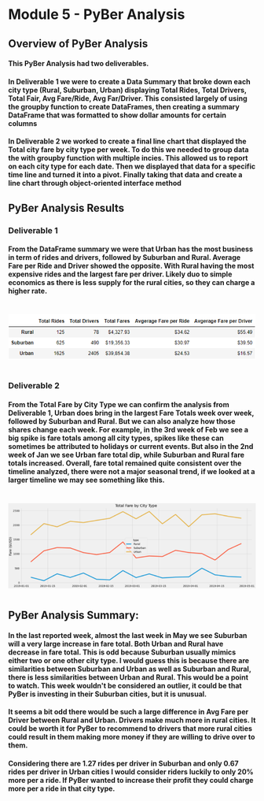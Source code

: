 # Module 5 - PyBer Analysis

## Overview of PyBer Analysis

#### This PyBer Analysis had two deliverables.

#### In Deliverable 1 we were to create a Data Summary that broke down each city type (Rural, Suburban, Urban) displaying Total Rides, Total Drivers, Total Fair, Avg Fare/Ride, Avg Far/Driver. This consisted largely of using the groupby function to create DataFrames, then creating a summary DataFrame that was formatted to show dollar amounts for certain columns

#### In Deliverable 2 we worked to create a final line chart that displayed the Total city fare by city type per week. To do this we needed to group data the with groupby function with multiple incies. This allowed us to report on each city type for each date. Then we displayed that data for a specific time line and turned it into a pivot. Finally taking that data and create a line chart through object-oriented interface method

## PyBer Analysis Results

### Deliverable 1
#### From the DataFrame summary we were that Urban has the most business in term of rides and drivers, followed by Suburban and Rural. Average Fare per Ride and Driver showed the opposite. With Rural having the most expensive rides and the largest fare per driver. Likely duo to simple economics as there is less supply for the rural cities, so they can charge a higher rate. 
#
![stacked_launch_outcomes](https://github.com/charlieburd/PyBer_Analysis/blob/main/analysis/pyber_summary_df.png)
#

### Deliverable 2
#### From the Total Fare by City Type we can confirm the analysis from Deliverable 1, Urban does bring in the largest Fare Totals week over week, followed by Suburban and Rural. But we can also analyze how those shares change each week. For example, in the 3rd week of Feb we see a big spike is fare totals among all city types, spikes like these can sometimes be attributed to holidays or current events. But also in the 2nd week of Jan we see Urban fare total dip, while Suburban and Rural fare totals increased. Overall, fare total remained quite consistent over the timeline analyzed, there were not a major seasonal trend, if we looked at a larger timeline we may see something like this. 
#
![stacked_launch_outcomes](https://github.com/charlieburd/PyBer_Analysis/blob/main/analysis/weekly_fare_df.png)
#


## PyBer Analysis Summary:
#### In the last reported week, almost the last week in May we see Suburban will a very large increase in fare total. Both Urban and Rural have decrease in fare total. This is odd because Suburban usually mimics either two or one other city type. I would guess this is because there are similarities between Suburban and Urban as well as Suburban and Rural, there is less similarities between Urban and Rural. This would be a point to watch. This week wouldn't be considered an outlier, it could be that PyBer is investing in their Suburban cities, but it is unusual.

#### It seems a bit odd there would be such a large difference in Avg Fare per Driver between Rural and Urban. Drivers make much more in rural cities. It could be worth it for PyBer to recommend to drivers that more rural cities could result in them making more money if they are willing to drive over to them.

#### Considering there are 1.27 rides per driver in Suburban and only 0.67 rides per driver in Urban cities I would consider riders luckily to only 20% more per a ride. If PyBer wanted to increase their profit they could charge more per a ride in that city type.
